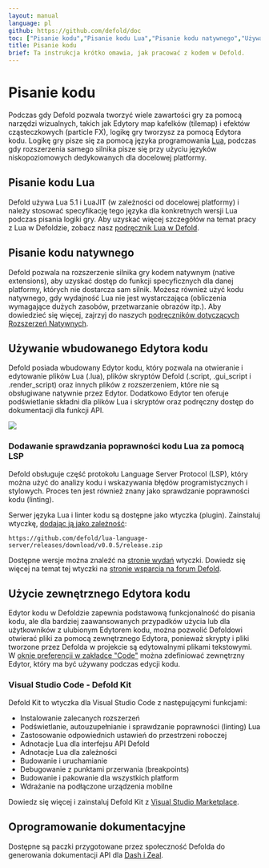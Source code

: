 ```yaml
---
layout: manual
language: pl
github: https://github.com/defold/doc
toc: ["Pisanie kodu","Pisanie kodu Lua","Pisanie kodu natywnego","Używanie wbudowanego Edytora kodu","Dodawanie sprawdzania poprawności kodu Lua za pomocą LSP","Użycie zewnętrznego Edytora kodu","Visual Studio Code - Defold Kit","Oprogramowanie dokumentacyjne"]
title: Pisanie kodu
brief: Ta instrukcja krótko omawia, jak pracować z kodem w Defold.
---
```


# Pisanie kodu

Podczas gdy Defold pozwala tworzyć wiele zawartości gry za pomocą narzędzi wizualnych, takich jak Edytory map kafelków (tilemap) i efektów cząsteczkowych (particle FX), logikę gry tworzysz za pomocą Edytora kodu. Logikę gry pisze się za pomocą języka programowania [Lua](https://www.lua.org/), podczas gdy rozszerzenia samego silnika pisze się przy użyciu języków niskopoziomowych dedykowanych dla docelowej platformy.

## Pisanie kodu Lua

Defold używa Lua 5.1 i LuaJIT (w zależności od docelowej platformy) i należy stosować specyfikację tego języka dla konkretnych wersji Lua podczas pisania logiki gry. Aby uzyskać więcej szczegółów na temat pracy z Lua w Defoldzie, zobacz nasz [podręcznik Lua w Defold](/pl/manuals/lua).

## Pisanie kodu natywnego

Defold pozwala na rozszerzenie silnika gry kodem natywnym (native extensions), aby uzyskać dostęp do funkcji specyficznych dla danej platformy, których nie dostarcza sam silnik. Możesz również użyć kodu natywnego, gdy wydajność Lua nie jest wystarczająca (obliczenia wymagające dużych zasobów, przetwarzanie obrazów itp.). Aby dowiedzieć się więcej, zajrzyj do naszych [podręczników dotyczących Rozszerzeń Natywnych](/manuals/extensions/).

## Używanie wbudowanego Edytora kodu

Defold posiada wbudowany Edytor kodu, który pozwala na otwieranie i edytowanie plików Lua (.lua), plików skryptów Defold (.script, .gui_script i .render_script) oraz innych plików z rozszerzeniem, które nie są obsługiwane natywnie przez Edytor. Dodatkowo Edytor ten oferuje podświetlanie składni dla plików Lua i skryptów oraz podręczny dostęp do dokumentacji dla funkcji API.

![](/images/editor/code-editor.png)


### Dodawanie sprawdzania poprawności kodu Lua za pomocą LSP

Defold obsługuje część protokołu Language Server Protocol (LSP), który można użyć do analizy kodu i wskazywania błędów programistycznych i stylowych. Proces ten jest również znany jako sprawdzanie poprawności kodu (linting).

Serwer języka Lua i linter kodu są dostępne jako wtyczka (plugin). Zainstaluj wtyczkę, [dodając ją jako zależność](/pl/manuals/libraries/#setting-up-library-dependencies):

```
https://github.com/defold/lua-language-server/releases/download/v0.0.5/release.zip
```
Dostępne wersje można znaleźć na [stronie wydań](https://github.com/defold/lua-language-server/releases) wtyczki. Dowiedz się więcej na temat tej wtyczki na [stronie wsparcia na forum Defold](https://forum.defold.com/t/linting-in-the-code-editor/72465).


## Użycie zewnętrznego Edytora kodu

Edytor kodu w Defoldzie zapewnia podstawową funkcjonalność do pisania kodu, ale dla bardziej zaawansowanych przypadków użycia lub dla użytkowników z ulubionym Edytorem kodu, można pozwolić Defoldowi otwierać pliki za pomocą zewnętrznego Edytora, ponieważ skrypty i pliki tworzone przez Defolda w projekcie są edytowalnymi plikami tekstowymi. W [oknie preferencji w zakładce "Code"](/pl/manuals/editor-preferences/#code) można zdefiniować zewnętrzny Edytor, który ma być używany podczas edycji kodu.

### Visual Studio Code - Defold Kit

Defold Kit to wtyczka dla Visual Studio Code z następującymi funkcjami:

* Instalowanie zalecanych rozszerzeń
* Podświetlanie, autouzupełnianie i sprawdzanie poprawności (linting) Lua
* Zastosowanie odpowiednich ustawień do przestrzeni roboczej
* Adnotacje Lua dla interfejsu API Defold
* Adnotacje Lua dla zależności
* Budowanie i uruchamianie
* Debugowanie z punktami przerwania (breakpoints)
* Budowanie i pakowanie dla wszystkich platform
* Wdrażanie na podłączone urządzenia mobilne

Dowiedz się więcej i zainstaluj Defold Kit z [Visual Studio Marketplace](https://marketplace.visualstudio.com/items?itemName=astronachos.defold).

## Oprogramowanie dokumentacyjne

Dostępne są paczki przygotowane przez społeczność Defolda do generowania dokumentacji API dla [Dash i Zeal](https://forum.defold.com/t/defold-docset-for-dash/2417).
